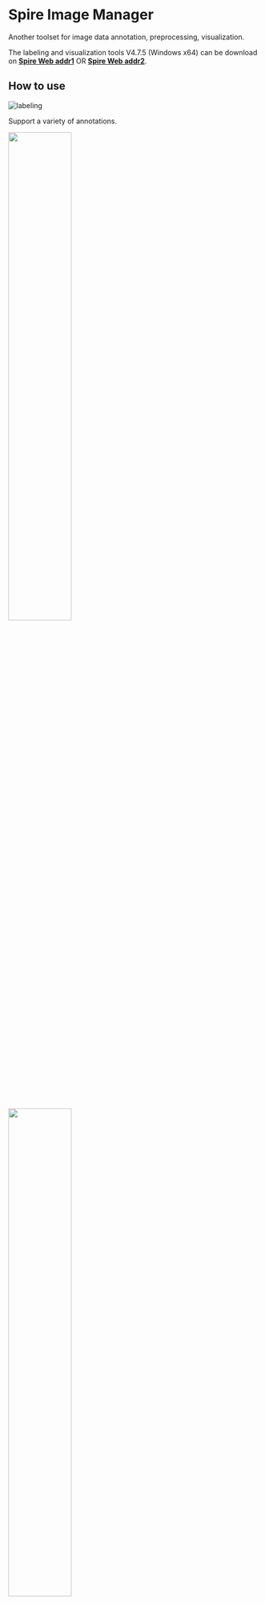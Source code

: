 # Spire Image Manager
Another toolset for image data annotation, preprocessing, visualization.

The labeling and visualization tools V4.7.5 (Windows x64) can be download on [**Spire Web addr1**](http://jario.ren/upload/ImageLabelTools-4.7.5.zip) OR [**Spire Web addr2**](http://8.210.26.89/upload/ImageLabelTools-4.7.5.zip).

## How to use
![labeling](demo/labeling.jpg)

Support a variety of annotations.

<tr>
<td><img src="demo/bbox_labeling.gif" width="50%"></td>
<td><img src="demo/instance_labeling.gif" width="50%"></td>
</tr>

## Evaluation of spire annotations
see [EVALUATION_README.md](utils/evaluate/README.md)

## One json corresponds to an image
```bash
{
	"annos": [{
		"area": 277,
		"bbox": [552, 251, 24, 17],
		"category_name": "car",
		"segmentation": [[561, 253, 552, 263, 558, 266, 564, 268, 573, 266, 576, 260, 576, 254, 572, 251]]
	}],
	"file_name": "000009.jpg",
	"height": 720,
	"width": 1280
}
```

## Conversion between spire and MS COCO format
Convert MS COCO annotations to spire annotations.
```bash
python to-spire-annotation/coco_to_spire.py --coco-anno path_to_coco_json --coco-image-dir path_to_coco_image_dir --output-dir spire_annotation_dir
```

Convert spire annotations to MS COCO annotations.
![convert](demo/convert.png)

## Data statistics
![stat](demo/stat.png)

